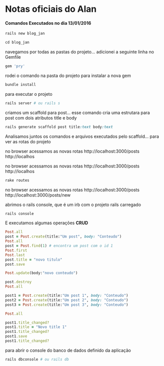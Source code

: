 # Notas oficiais do Alan

#### Comandos Executados no dia 13/01/2016

```ruby
rails new blog_jan

cd blog_jan
```
navegamos por todas as pastas do projeto...
adicionei a seguinte linha no Gemfile
```ruby
gem 'pry'
```

rodei o comando na pasta do projeto para instalar a nova gem
```ruby
bundle install
```

para executar o projeto
```ruby
rails server # ou rails s
```

criamos um scaffold para post...
esse comando cria uma estrutara para post com dois atributos title e body
```ruby
rails generate scaffold post title:text body:text
```

Analisamos juntos os comandos e arquivos executados pelo scaffold...
para ver as rotas do projeto

no browser acessamos as novas rotas
http://localhost:3000/posts
http://localhos

no browser acessamos as novas rotas
http://localhost:3000/posts
http://localhos
```ruby
rake routes
```
no browser acessamos as novas rotas
http://localhost:3000/posts
http://localhost:3000/posts/new

abrimos o rails console, que é um irb com o projeto rails carregado
```ruby
rails console
```

E executamos algumas operações **CRUD**
```ruby
Post.all
post = Post.create(title:"Um post", body: "Conteudo")
Post.all
post = Post.find(1) # encontra um post com o id 1
Post.first
Post.last
post.title = "novo titulo"
post.save

Post.update(body:"novo conteudo")

post.destroy
Post.all

post1 = Post.create(title:"Um post 1", body: "Conteudo")
post2 = Post.create(title:"Um post 2", body: "Conteudo")
post3 = Post.create(title:"Um post 3", body: "Conteudo")

Post.all

post1.title_changed?
post1.title = "Novo title 1"
post1.title_changed?
post1.save
post1.title_changed?
```

para abrir o console do banco de dados definido da aplicação
```ruby
rails dbconsole # ou rails db
```
